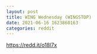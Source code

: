 ```yaml
--- 
layout: post 
title: WING Wednesday (WINGSTOP) 
date: 2021-06-16 1623860163 
categories: reddit 
--- 
```

https://redd.it/o18l7x